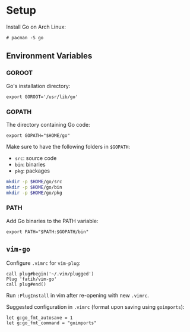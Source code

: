 # Setup

Install Go on Arch Linux:

    # pacman -S go

## Environment Variables

### GOROOT

Go's installation directory:

    export GOROOT='/usr/lib/go'

### GOPATH

The directory containing Go code:

    export GOPATH="$HOME/go"

Make sure to have the following folders in `$GOPATH`:

- `src`: source code
- `bin`: binaries
- `pkg`: packages

```bash
mkdir -p $HOME/go/src
mkdir -p $HOME/go/bin
mkdir -p $HOME/go/pkg
```

### PATH

Add Go binaries to the PATH variable:

    export PATH="$PATH:$GOPATH/bin"

## `vim-go`

Configure `.vimrc` for `vim-plug`:

    call plug#begin('~/.vim/plugged')
    Plug 'fatih/vim-go'
    call plug#end()

Run `:PlugInstall` in vim after re-opening with new `.vimrc`.

Suggested configuration in `.vimrc` (format upon saving using `goimports`):

    let g:go_fmt_autosave = 1
    let g:go_fmt_command = "goimports"

